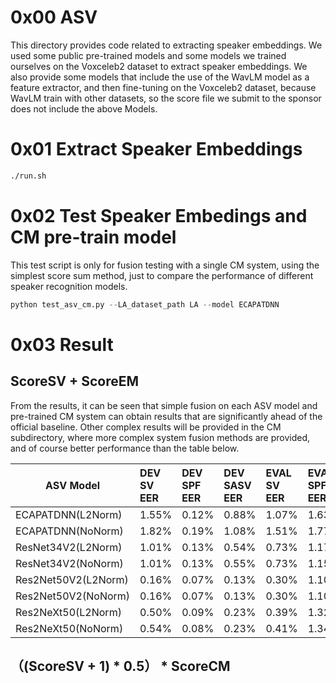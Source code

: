 # 0x00 ASV
This directory provides code related to extracting speaker embeddings. 
We used some public pre-trained models and some models we trained ourselves on the Voxceleb2 dataset to extract speaker embeddings.
We also provide some models that include the use of the WavLM model as a feature extractor, and then fine-tuning on the Voxceleb2 dataset, because WavLM train with other datasets, so the score file we submit to the sponsor does not include the above Models. 
# 0x01 Extract Speaker Embeddings
```bash
./run.sh
```
# 0x02 Test Speaker Embedings and CM pre-train model
This test script is only for fusion testing with a single CM system, using the simplest score sum method, just to compare the performance of different speaker recognition models.

```python
python test_asv_cm.py --LA_dataset_path LA --model ECAPATDNN 
```
# 0x03 Result
## ScoreSV + ScoreEM
From the results, it can be seen that simple fusion on each ASV model and pre-trained CM system can obtain results that are significantly ahead of the official baseline. Other complex results will be provided in the CM subdirectory, where more complex system fusion methods are provided, and of course better performance than the table below.  


| ASV Model         |  DEV SV EER  |  DEV SPF EER  |  DEV SASV EER | EVAL SV EER  |  EVAL SPF EER  |  EAVL SASV EER | 
| ---------------   | :---------   | :---------    |  :------------| :---------   |  :---------    |  :------------ | 
| ECAPATDNN(L2Norm) |   1.55%      |     0.12%     |      0.88%    |    1.07%     |    1.63%       |      1.35%     |  
| ECAPATDNN(NoNorm) |    1.82%     |     0.19%     |      1.08%    |    1.51%     |    1.77%       |      1.60%     |  
| ResNet34V2(L2Norm) |   1.01%     |     0.13%     |     0.54%     |     0.73%    |     1.17%      |       0.97%    |  
| ResNet34V2(NoNorm) |   1.01%     |     0.13%     |     0.55%     |     0.73%    |     1.15%      |       0.96%    |  
| Res2Net50V2(L2Norm)|     0.16%   |      0.07%    |     0.13%     |     0.30%    |     1.10%      |       `0.78%`  |  
| Res2Net50V2(NoNorm)|     0.16%   |      0.07%    |     0.13%     |     0.30%    |     1.10%      |       `0.78%`  |  
| Res2NeXt50(L2Norm) |    0.50%    |      0.09%    |     0.23%     |     0.39%    |     1.32%      |       0.96%    |  
| Res2NeXt50(NoNorm) |    0.54%    |      0.08%    |     0.23%     |     0.41%    |     1.34%      |       0.97%    |  

## （(ScoreSV + 1) * 0.5） * ScoreCM



